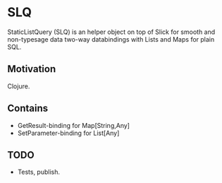 # SLQ

StaticListQuery (SLQ) is an helper object on top of Slick for smooth and non-typesage
data two-way databindings with Lists and Maps for plain SQL.

## Motivation

Clojure.

## Contains

* GetResult-binding for Map[String,Any]
* SetParameter-binding for List[Any]

## TODO

* Tests, publish.
